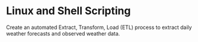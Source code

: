 # Linux and Shell Scripting
 Create an automated Extract, Transform, Load (ETL) process to extract daily weather forecasts and observed weather data.
